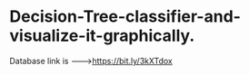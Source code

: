 # Decision-Tree-classifier-and-visualize-it-graphically.
Database link is --->https://bit.ly/3kXTdox
